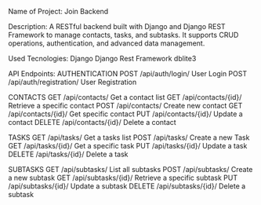 Name of Project: 
Join Backend

Description: 
A RESTful backend built with Django and Django REST Framework to manage contacts, tasks, and subtasks.
It supports CRUD operations, authentication, and advanced data management.

Used Tecnologies:
Django
Django Rest Framework
dblite3

API Endpoints:
AUTHENTICATION
POST	/api/auth/login/	User Login
POST	/api/auth/registration/	User Registration

CONTACTS
GET	/api/contacts/	Get a contact list
GET /api/contacts/{id}/ Retrieve a specific contact
POST	/api/contacts/ Create new contact
GET	/api/contacts/{id}/	Get specific contact
PUT	/api/contacts/{id}/ Update a contact
DELETE	/api/contacts/{id}/	Delete a contact

TASKS
GET	/api/tasks/	Get a tasks list
POST	/api/tasks/	Create a new Task
GET	/api/tasks/{id}/	Get a specific task
PUT	/api/tasks/{id}/	Update a task
DELETE	/api/tasks/{id}/	Delete a task

SUBTASKS
GET /api/subtasks/ List all subtasks
POST /api/subtasks/ Create a new subtask
GET /api/subtasks/{id}/ Retrieve a specific subtask
PUT /api/subtasks/{id}/ Update a subtask
DELETE /api/subtasks/{id}/ Delete a subtask
